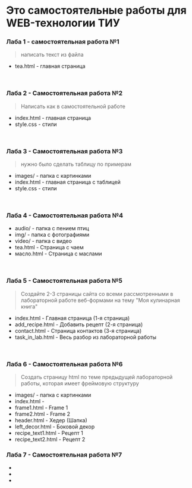 # Это самостоятельные работы для WEB-технологии ТИУ

### Лаба 1 - самостоятельная работа №1
> написать текст из файла
- tea.html - главная страница
<br>

### Лаба 2 - Самостоятельная работа №2
> Написать как в самостоятельной работе
- index.html - главная страница
- style.css - стили
<br>

### Лаба 3 - Самостоятельная работа №3
> нужно было сделать таблицу по примерам
- images/ - папка с картинками
- index.html - главная страница с таблицей
- style.css - стили
<br>

### Лаба 4 - Самостоятельная работа №4
>
- audio/ - папка с пением птиц
- img/ - папка с фотографиями
- video/ - папка с видео
- tea.html - Страница с чаем
- масло.html - Страница с маслами
<br>

### Лаба 5 - Самостоятельная работа №5
> Создайте 2-3 страницы сайта со всеми рассмотренными в лабораторной работе веб-формами на тему "Моя кулинарная книга"
- index.html - Главная страница (1-я страница)
- add_recipe.html - Добавить рецепт (2-я страница)
- contact.html - Страница контактов (3-я страница)
- task_in_lab.html - Весь разбор из лабораторной работы
<br>

### Лаба 6 - Самостоятельная работа №6
> Создать страницу html по теме предыдущей лабораторной работы, которая имеет фреймовую структуру
- images/ - папка с картинками
- index.html -
- frame1.html - Frame 1
- frame2.html - Frame 2
- header.html - Хедер (Шапка)
- left_decor.html - Боковой декор
- recipe_text1.html - Рецепт 1
- recipe_text2.html - Рецепт 2

### Лаба 7 - Самостоятельная работа №7
-
-
-